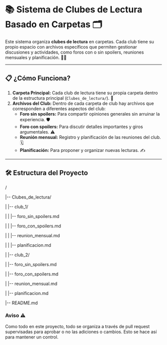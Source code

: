 # 📚 Sistema de Clubes de Lectura Basado en Carpetas 🗂️

Este sistema organiza **clubes de lectura** en carpetas. Cada club tiene su propio espacio con archivos específicos que permiten gestionar discusiones y actividades, como foros con o sin spoilers, reuniones mensuales y planificación. 🚀✨

---

## 📋 ¿Cómo Funciona?

1. **Carpeta Principal:** Cada club de lectura tiene su propia carpeta dentro de la estructura principal (`Clubes_de_lectura/`). 📁
2. **Archivos del Club:** Dentro de cada carpeta de club hay archivos que corresponden a diferentes aspectos del club:
   - **Foro sin spoilers:** Para compartir opiniones generales sin arruinar la experiencia. 🛡️
   - **Foro con spoilers:** Para discutir detalles importantes y giros argumentales. ⚠️
   - **Reunión mensual:** Registro y planificación de las reuniones del club. 🗓️
   - **Planificación:** Para proponer y organizar nuevas lecturas. ✍️

---

## 🛠️ Estructura del Proyecto

/

|-- Clubes_de_lectura/

|   |-- club_1/

|   |   |-- foro_sin_spoilers.md

|   |   |-- foro_con_spoilers.md

|   |   |-- reunion_mensual.md

|   |   |-- planificacion.md

|   |-- club_2/

|       |-- foro_sin_spoilers.md

|       |-- foro_con_spoilers.md

|       |-- reunion_mensual.md

|       |-- planificacion.md

|-- README.md

### Aviso ⚠️

Como todo en este proyecto, todo se organiza a través de pull request supervisadas para aprobar o no las adiciones o cambios. Esto se hace así para mantener un control.

